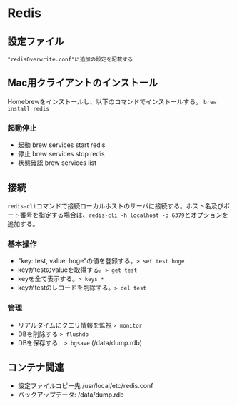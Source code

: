# Redis

## 設定ファイル
    "redisOverwrite.conf"に追加の設定を記載する

## Mac用クライアントのインストール
Homebrewをインストールし、以下のコマンドでインストールする。
    ``brew install redis``
### 起動停止
 - 起動
    brew services start redis
 - 停止
    brew services stop redis
 - 状態確認
    brew services list

## 接続
``redis-cli``コマンドで接続ローカルホストのサーバに接続する。ホスト名及びポート番号を指定する場合は、``redis-cli -h localhost -p 6379``とオプションを追加する。

### 基本操作
- "key: test, value: hoge"の値を登録する。``> set test hoge``
- keyがtestのvalueを取得する。``> get test``
- keyを全て表示する。``> keys *``
- keyがtestのレコードを削除する。``> del test``


### 管理
  - リアルタイムにクエリ情報を監視 ``> monitor``
  - DBを削除する ``> flushdb``
  - DBを保存する　``> bgsave`` (/data/dump.rdb)

## コンテナ関連
 - 設定ファイルコピー先 /usr/local/etc/redis.conf
 - バックアップデータ: /data/dump.rdb
